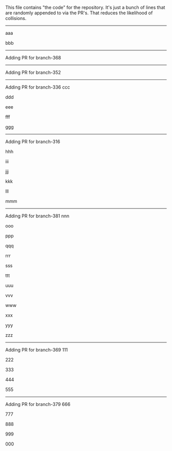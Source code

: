 This file contains "the code" for the repository. It's just a bunch of lines that are randomly appended to via the PR's. That reduces the likelihood of collisions.

---

aaa

bbb


---
Adding PR for
branch-368

---
Adding PR for
branch-352

---
Adding PR for
branch-336
ccc

ddd

eee

fff

ggg

---
Adding PR for
branch-316

hhh

iii

jjj

kkk

lll

mmm


---
Adding PR for
branch-381
nnn

ooo

ppp

qqq

rrr

sss

ttt

uuu

vvv

www

xxx

yyy

zzz


---
Adding PR for
branch-369
111

222

333

444

555


---
Adding PR for
branch-379
666

777

888

999

000
